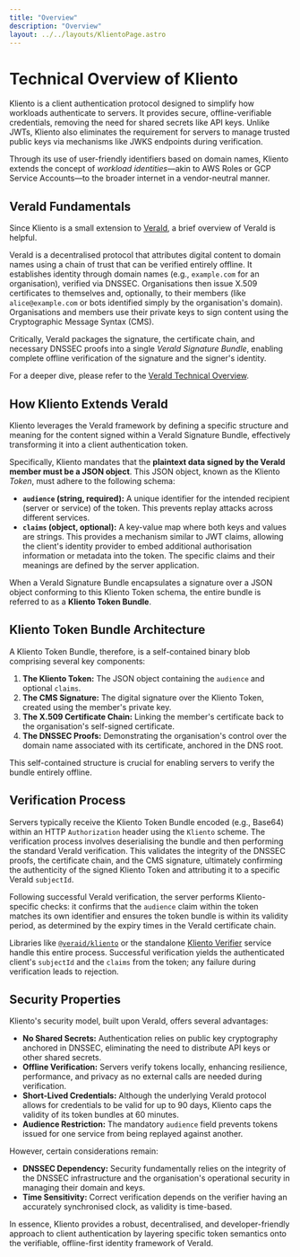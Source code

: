 ```yaml
---
title: "Overview"
description: "Overview"
layout: ../../layouts/KlientoPage.astro
---
```


# Technical Overview of Kliento

Kliento is a client authentication protocol designed to simplify how workloads authenticate to servers. It provides secure, offline-verifiable credentials, removing the need for shared secrets like API keys. Unlike JWTs, Kliento also eliminates the requirement for servers to manage trusted public keys via mechanisms like JWKS endpoints during verification.

Through its use of user-friendly identifiers based on domain names, Kliento extends the concept of _workload identities_—akin to AWS Roles or GCP Service Accounts—to the broader internet in a vendor-neutral manner.

## VeraId Fundamentals

Since Kliento is a small extension to [VeraId](/), a brief overview of VeraId is helpful.

VeraId is a decentralised protocol that attributes digital content to domain names using a chain of trust that can be verified entirely offline. It establishes identity through domain names (e.g., `example.com` for an organisation), verified via DNSSEC. Organisations then issue X.509 certificates to themselves and, optionally, to their members (like `alice@example.com` or bots identified simply by the organisation's domain). Organisations and members use their private keys to sign content using the Cryptographic Message Syntax (CMS).

Critically, VeraId packages the signature, the certificate chain, and necessary DNSSEC proofs into a single _VeraId Signature Bundle_, enabling complete offline verification of the signature and the signer's identity.

For a deeper dive, please refer to the [VeraId Technical Overview](/overview).

## How Kliento Extends VeraId

Kliento leverages the VeraId framework by defining a specific structure and meaning for the content signed within a VeraId Signature Bundle, effectively transforming it into a client authentication token.

Specifically, Kliento mandates that the **plaintext data signed by the VeraId member must be a JSON object**. This JSON object, known as the Kliento _Token_, must adhere to the following schema:

- **`audience` (string, required):** A unique identifier for the intended recipient (server or service) of the token. This prevents replay attacks across different services.
- **`claims` (object, optional):** A key-value map where both keys and values are strings. This provides a mechanism similar to JWT claims, allowing the client's identity provider to embed additional authorisation information or metadata into the token. The specific claims and their meanings are defined by the server application.

When a VeraId Signature Bundle encapsulates a signature over a JSON object conforming to this Kliento Token schema, the entire bundle is referred to as a **Kliento Token Bundle**.

## Kliento Token Bundle Architecture

A Kliento Token Bundle, therefore, is a self-contained binary blob comprising several key components:

1. **The Kliento Token:** The JSON object containing the `audience` and optional `claims`.
2. **The CMS Signature:** The digital signature over the Kliento Token, created using the member's private key.
3. **The X.509 Certificate Chain:** Linking the member's certificate back to the organisation's self-signed certificate.
4. **The DNSSEC Proofs:** Demonstrating the organisation's control over the domain name associated with its certificate, anchored in the DNS root.

This self-contained structure is crucial for enabling servers to verify the bundle entirely offline.

## Verification Process

Servers typically receive the Kliento Token Bundle encoded (e.g., Base64) within an HTTP `Authorization` header using the `Kliento` scheme. The verification process involves deserialising the bundle and then performing the standard VeraId verification. This validates the integrity of the DNSSEC proofs, the certificate chain, and the CMS signature, ultimately confirming the authenticity of the signed Kliento Token and attributing it to a specific VeraId `subjectId`.

Following successful VeraId verification, the server performs Kliento-specific checks: it confirms that the `audience` claim within the token matches its own identifier and ensures the token bundle is within its validity period, as determined by the expiry times in the VeraId certificate chain.

Libraries like [`@veraid/kliento`](https://www.npmjs.com/package/@veraid/kliento) or the standalone [Kliento Verifier](/kliento/servers#kliento-verifier) service handle this entire process. Successful verification yields the authenticated client's `subjectId` and the `claims` from the token; any failure during verification leads to rejection.

## Security Properties

Kliento's security model, built upon VeraId, offers several advantages:

- **No Shared Secrets:** Authentication relies on public key cryptography anchored in DNSSEC, eliminating the need to distribute API keys or other shared secrets.
- **Offline Verification:** Servers verify tokens locally, enhancing resilience, performance, and privacy as no external calls are needed during verification.
- **Short-Lived Credentials:** Although the underlying VeraId protocol allows for credentials to be valid for up to 90 days, Kliento caps the validity of its token bundles at 60 minutes.
- **Audience Restriction:** The mandatory `audience` field prevents tokens issued for one service from being replayed against another.

However, certain considerations remain:

- **DNSSEC Dependency:** Security fundamentally relies on the integrity of the DNSSEC infrastructure and the organisation's operational security in managing their domain and keys.
- **Time Sensitivity:** Correct verification depends on the verifier having an accurately synchronised clock, as validity is time-based.

In essence, Kliento provides a robust, decentralised, and developer-friendly approach to client authentication by layering specific token semantics onto the verifiable, offline-first identity framework of VeraId.
